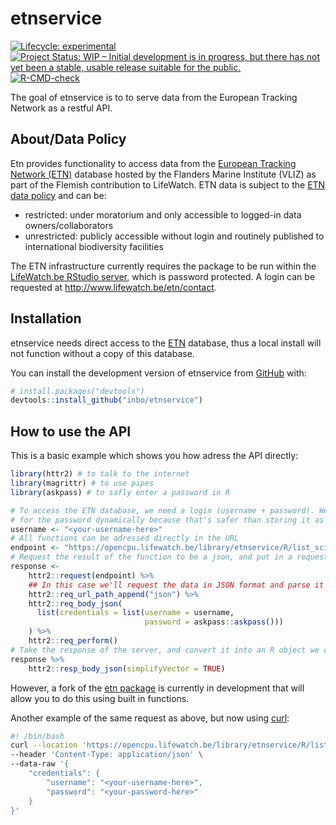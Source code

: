 
<!-- README.md is generated from README.Rmd. Please edit that file -->

# etnservice

<!-- badges: start -->

[![Lifecycle:
experimental](https://img.shields.io/badge/lifecycle-experimental-orange.svg)](https://lifecycle.r-lib.org/articles/stages.html#experimental)
[![Project Status: WIP – Initial development is in progress, but there
has not yet been a stable, usable release suitable for the
public.](https://www.repostatus.org/badges/latest/wip.svg)](https://www.repostatus.org/#wip)
[![R-CMD-check](https://github.com/inbo/etnservice/actions/workflows/R-CMD-check-lite.yaml/badge.svg)](https://github.com/inbo/etnservice/actions/workflows/R-CMD-check-lite.yaml)
<!-- badges: end -->

The goal of etnservice is to to serve data from the European Tracking
Network as a restful API.

## About/Data Policy

Etn provides functionality to access data from the [European Tracking
Network (ETN)](http://www.lifewatch.be/etn/) database hosted by the
Flanders Marine Institute (VLIZ) as part of the Flemish contribution to
LifeWatch. ETN data is subject to the [ETN data
policy](http://www.lifewatch.be/etn/assets/docs/ETN-DataPolicy.pdf) and
can be:

- restricted: under moratorium and only accessible to logged-in data
  owners/collaborators
- unrestricted: publicly accessible without login and routinely
  published to international biodiversity facilities

The ETN infrastructure currently requires the package to be run within
the [LifeWatch.be RStudio server](http://rstudio.lifewatch.be/), which
is password protected. A login can be requested at
<http://www.lifewatch.be/etn/contact>.

## Installation

etnservice needs direct access to the [ETN](https://lifewatch.be/etn/)
database, thus a local install will not function without a copy of this
database.

You can install the development version of etnservice from
[GitHub](https://github.com/) with:

``` r
# install.packages("devtools")
devtools::install_github("inbo/etnservice")
```

## How to use the API

This is a basic example which shows you how adress the API directly:

``` r
library(httr2) # to talk to the internet
library(magrittr) # to use pipes
library(askpass) # to safly enter a password in R

# To access the ETN database, we need a login (username + password). We'll ask
# for the password dynamically because that's safer than storing it as an object
username <- "<your-username-here>"
# All functions can be adressed directly in the URL
endpoint <- "https://opencpu.lifewatch.be/library/etnservice/R/list_scientific_names"
# Request the result of the function to be a json, and put in a request
response <-
    httr2::request(endpoint) %>% 
    ## In this case we'll request the data in JSON format and parse it
    httr2::req_url_path_append("json") %>%
    httr2::req_body_json(
      list(credentials = list(username = username,
                              password = askpass::askpass()))
    ) %>% 
    httr2::req_perform()
# Take the response of the server, and convert it into an R object we can use
response %>%
    httr2::resp_body_json(simplifyVector = TRUE)
```

However, a fork of the [etn package](https://github.com/inbo/etn) is
currently in development that will allow you to do this using built in
functions.

Another example of the same request as above, but now using
[curl](https://curl.se/):

``` bash
#! /bin/bash
curl --location 'https://opencpu.lifewatch.be/library/etnservice/R/list_scientific_names/json' \
--header 'Content-Type: application/json' \
--data-raw '{
    "credentials": {
        "username": "<your-username-here>",
        "password": "<your-password-here>"
    }
}'
```
